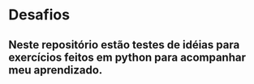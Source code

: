 # Desafios
## Neste repositório estão testes de idéias para exercícios feitos em python para acompanhar meu aprendizado.
